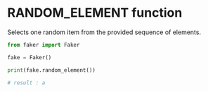 # **RANDOM_ELEMENT** function

Selects one random item from the provided sequence of elements.

```py
from faker import Faker

fake = Faker()

print(fake.random_element())

# result : a
```
